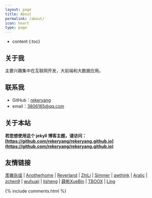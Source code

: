 ```yaml
---
layout: page
title: About
permalink: /about/
icon: heart
type: page
---
```


* content
{:toc}

## 关于我



主要兴趣集中在互联网开发，大前端和大数据应用。


## 联系我

* GitHub：[rekeryang](https://github.com/rekeryang)
* email：3806165@qq.com


## 关于本站

**若您想使用这个 jekyll 博客主题，请访问：[https://github.com/rekeryang/rekeryang.github.io](https://github.com/rekeryang/rekeryang.github.io)**



## 友情链接

[羡辙杂俎](http://zhangwenli.com/blog) \| [Anotherhome](https://www.anotherhome.net) \| [Reverland](http://reverland.org/) \| [ZhiLi](http://lizhipower.github.io/) \| [Simmer](http://simmer-jun.github.io/) \| [awthink](http://awthink.net/) \| [Aralic](http://aralic.github.io/) \| [zchen9](http://www.chen9.info/) \| [wuhuaji](http://wuhuaji.me/) \| [lisheng](http://www.lishengcn.cn/) \| [薛彬XueBin](http://axuebin.com/blog/) \| [TBOOX](http://www.tboox.org/cn/) \|  [Ling](http://linglinyp.com/)




{% include comments.html %}
